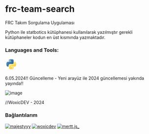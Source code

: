 # frc-team-search
 FRC Takım Sorgulama Uygulaması

 Python ile statbotics kütüphanesi kullanılarak yazılmıştır gerekli kütüphaneler kodun en üst kısmında  yazmaktadır.

 
 <h3 align="left">Languages and Tools:</h3>
<a href="https://www.python.org" target="_blank" rel="noreferrer"> <img src="https://raw.githubusercontent.com/devicons/devicon/master/icons/python/python-original.svg" alt="python" width="40" height="40"/> </a> </p>6.05.2024!! Güncelleme - Yeni arayüz ile 2024 güncellemesi yakında yayında!!

 ![image](https://github.com/majestyy01/frc-team-search/assets/126384786/74af2e00-d51a-4bda-b4e5-75aa848c3705)


 
 //WoxicDEV - 2024



<h3 align="left">Bağlantılarım</h3>
<p align="left">
<a href="https://codepen.io/majestyyy" target="blank"><img align="center" src="https://raw.githubusercontent.com/rahuldkjain/github-profile-readme-generator/master/src/images/icons/Social/codepen.svg" alt="majestyyy" height="30" width="40" /></a>
<a href="https://linkedin.com/in/woxicdev" target="blank"><img align="center" src="https://raw.githubusercontent.com/rahuldkjain/github-profile-readme-generator/master/src/images/icons/Social/linked-in-alt.svg" alt="woxicdev" height="30" width="40" /></a>
<a href="https://instagram.com/mertt.js_" target="blank"><img align="center" src="https://raw.githubusercontent.com/rahuldkjain/github-profile-readme-generator/master/src/images/icons/Social/instagram.svg" alt="mertt.js_" height="30" width="40" /></a>
</p>
